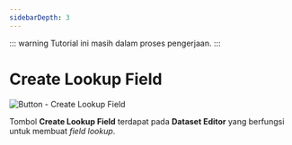 ```yaml
---
sidebarDepth: 3
---
```


::: warning
Tutorial ini masih dalam proses pengerjaan.
:::

# Create Lookup Field

![Button - Create Lookup Field](/images/btn-create-lookup-field.png)

Tombol **Create Lookup Field** terdapat pada **Dataset Editor** yang berfungsi untuk membuat _field_ _lookup_.
